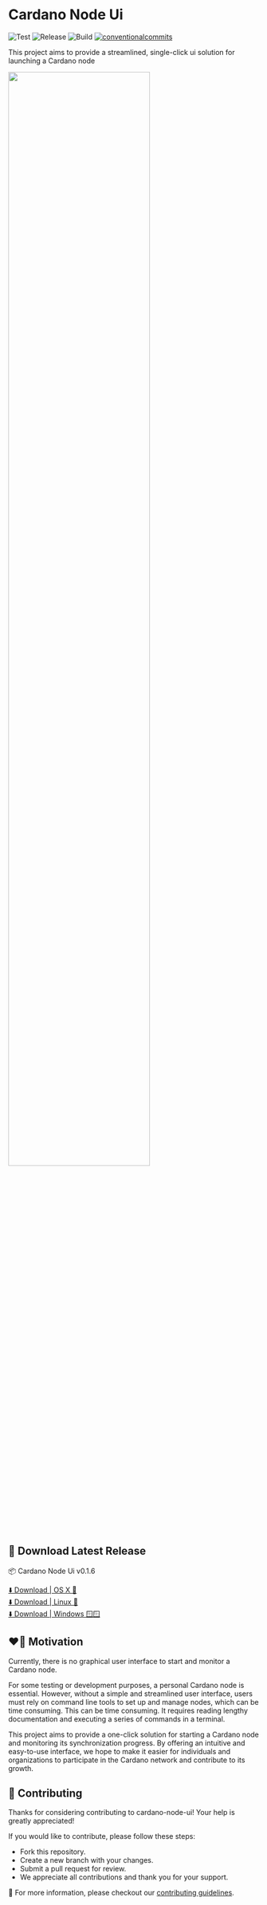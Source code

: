 # Cardano Node Ui

<p align="left">
<img alt="Test" src="https://img.shields.io/github/actions/workflow/status/fabianbormann/cardano-node-ui/test.yml?label=Test&style=for-the-badge" />
<img alt="Release" src="https://img.shields.io/github/actions/workflow/status/fabianbormann/cardano-node-ui/release.yml?label=Release&style=for-the-badge" />
<img alt="Build" src="https://img.shields.io/github/actions/workflow/status/fabianbormann/cardano-node-ui/build.yml?label=Build&style=for-the-badge" />
<a href="https://conventionalcommits.org"><img alt="conventionalcommits" src="https://img.shields.io/badge/Conventional%20Commits-1.0.0-%23FE5196?logo=conventionalcommits&style=for-the-badge" /></a>
</p>

This project aims to provide a streamlined, single-click ui solution for launching a Cardano node

<img src="https://user-images.githubusercontent.com/1525818/232276588-89c5288d-42a6-4820-975b-7e2c25cf75da.png" width="75%"/>

## 📌 Download Latest Release

📦 Cardano Node Ui v0.1.6

<div><a href="https://github.com/fabianbormann/cardano-node-ui/releases/download/v0.1.6/cardano-node-ui-0.1.6.dmg">⬇️ Download | OS X 🍎</a></div>
<div><a href="https://github.com/fabianbormann/cardano-node-ui/releases/download/v0.1.6/cardano-node-ui-0.1.6.AppImage">⬇️ Download | Linux 🐧</a></div>
<div><a href="https://github.com/fabianbormann/cardano-node-ui/releases/download/v0.1.6/cardano-node-ui-Setup-0.1.6.exe">⬇️ Download | Windows 🪟🪟</a></div>

## ❤️‍🔥 Motivation

Currently, there is no graphical user interface to start and monitor a Cardano node.

For some testing or development purposes, a personal Cardano node is essential. However, without a simple and streamlined user interface, users must rely on command line tools to set up and manage nodes, which can be time consuming. This can be time consuming. It requires reading lengthy documentation and executing a series of commands in a terminal.

This project aims to provide a one-click solution for starting a Cardano node and monitoring its synchronization progress. By offering an intuitive and easy-to-use interface, we hope to make it easier for individuals and organizations to participate in the Cardano network and contribute to its growth.

## 💪 Contributing

Thanks for considering contributing to cardano-node-ui! Your help is greatly appreciated!

If you would like to contribute, please follow these steps:

- Fork this repository.
- Create a new branch with your changes.
- Submit a pull request for review.
- We appreciate all contributions and thank you for your support.

🙏 For more information, please checkout our [contributing guidelines](./CONTRIBUTING.md).
